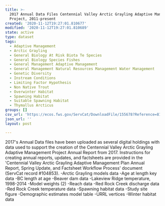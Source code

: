```yaml
---
title: >-
  2017 Annual Data Files Centennial Valley Arctic Grayling Adaptive Management
  Project, 2011-present
created: '2020-11-12T19:27:01.810677'
modified: '2020-11-12T19:27:01.810689'
state: active
type: dataset
tags:
  - Adaptive Management
  - Arctic Grayling
  - General Biology At Risk Biota Te Species
  - General Biology Species Fishes
  - General Management Adaptive Management
  - General Management Natural Resources Management Water Management
  - Genetic Diversity
  - Instream Conditions
  - Limiting Factor Hypothesis
  - Non Native Trout
  - Overwinter Habitat
  - Spawning Habitat
  - Suitable Spawning Habitat
  - Thymallus Arcticus
groups: []
csv_url: 'https://ecos.fws.gov/ServCat/DownloadFile/155678?Reference=81208'
json_url: ''
layout: post

---
```

2017's Annual Data files have been uploaded as several digital holdings with data used to support the creation of the Centennial Valley Arctic Grayling Adaptive Management Project Annual Report from 2017. Instructions for creating annual reports, updates, and factsheets are provided in the 'Centennial Valley Arctic Grayling Adaptive Management Plan Annual Report, Spring Update, and Factsheet Workflow Process' document (ServCat record #104853).
-Arctic Grayling models data
-Age at length key data
-BC length at age
-Beaver dam data
-Lakeview Ridge temperature, 1998-2014
-Model weights (2)
-Reach data
-Red Rock Creek discharge data
-Red Rock Creek temperature data
-Spawning habitat data 
-Study site figure
-Demographic estimates model table
-URRL vertices
-Winter habitat data
